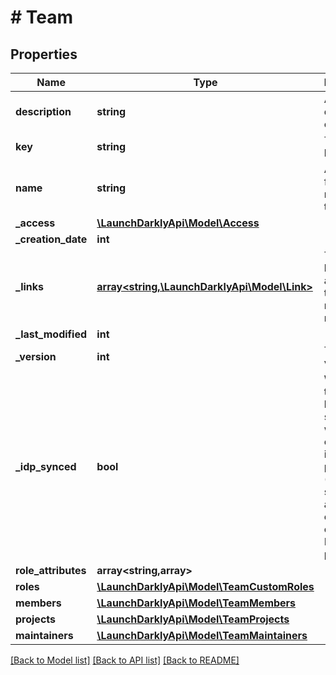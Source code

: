 # # Team

## Properties

Name | Type | Description | Notes
------------ | ------------- | ------------- | -------------
**description** | **string** | A description of the team | [optional]
**key** | **string** | The team key | [optional]
**name** | **string** | A human-friendly name for the team | [optional]
**_access** | [**\LaunchDarklyApi\Model\Access**](Access.md) |  | [optional]
**_creation_date** | **int** |  | [optional]
**_links** | [**array<string,\LaunchDarklyApi\Model\Link>**](Link.md) | The location and content type of related resources | [optional]
**_last_modified** | **int** |  | [optional]
**_version** | **int** | The team version | [optional]
**_idp_synced** | **bool** | Whether the team has been synced with an external identity provider (IdP). Team sync is available to customers on an Enterprise plan. | [optional]
**role_attributes** | **array<string,array>** |  | [optional]
**roles** | [**\LaunchDarklyApi\Model\TeamCustomRoles**](TeamCustomRoles.md) |  | [optional]
**members** | [**\LaunchDarklyApi\Model\TeamMembers**](TeamMembers.md) |  | [optional]
**projects** | [**\LaunchDarklyApi\Model\TeamProjects**](TeamProjects.md) |  | [optional]
**maintainers** | [**\LaunchDarklyApi\Model\TeamMaintainers**](TeamMaintainers.md) |  | [optional]

[[Back to Model list]](../../README.md#models) [[Back to API list]](../../README.md#endpoints) [[Back to README]](../../README.md)
